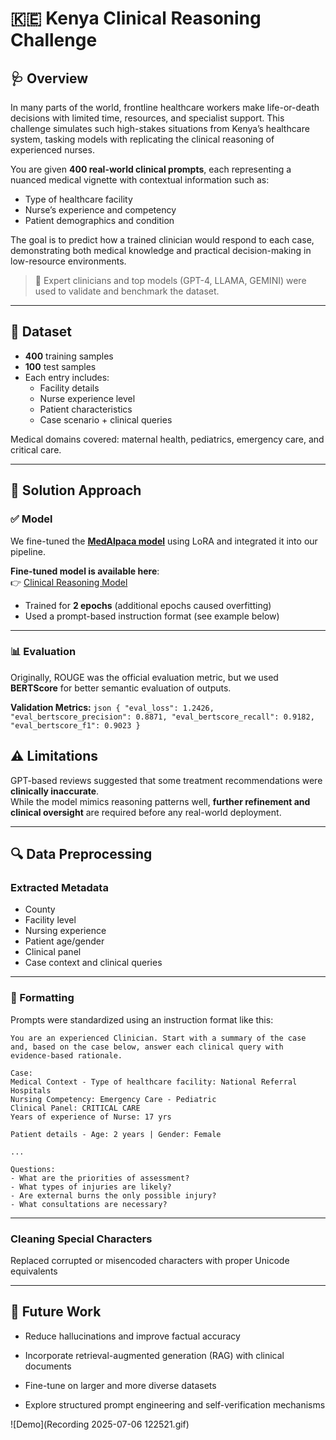 # 🇰🇪 Kenya Clinical Reasoning Challenge

## 🩺 Overview

In many parts of the world, frontline healthcare workers make life-or-death decisions with limited time, resources, and specialist support. This challenge simulates such high-stakes situations from Kenya’s healthcare system, tasking models with replicating the clinical reasoning of experienced nurses.

You are given **400 real-world clinical prompts**, each representing a nuanced medical vignette with contextual information such as:
- Type of healthcare facility
- Nurse’s experience and competency
- Patient demographics and condition

The goal is to predict how a trained clinician would respond to each case, demonstrating both medical knowledge and practical decision-making in low-resource environments.

> 🔬 Expert clinicians and top models (GPT-4, LLAMA, GEMINI) were used to validate and benchmark the dataset.

---

## 📁 Dataset

- **400** training samples  
- **100** test samples  
- Each entry includes:
  - Facility details
  - Nurse experience level
  - Patient characteristics
  - Case scenario + clinical queries

Medical domains covered: maternal health, pediatrics, emergency care, and critical care.

---

## 🧠 Solution Approach

### ✅ Model

We fine-tuned the [**MedAlpaca model**](https://huggingface.co/chavinlo/medalpaca-7b) using LoRA and integrated it into our pipeline.

**Fine-tuned model is available here**:  
👉 [Clinical Reasoning Model](https://huggingface.co/AIMLFreak/medalpaca_kenya-7b-4bit)

- Trained for **2 epochs** (additional epochs caused overfitting)
- Used a prompt-based instruction format (see example below)

---

### 📊 Evaluation

Originally, ROUGE was the official evaluation metric, but we used **BERTScore** for better semantic evaluation of outputs.

**Validation Metrics:**
```json { "eval_loss": 1.2426, "eval_bertscore_precision": 0.8871, "eval_bertscore_recall": 0.9182, "eval_bertscore_f1": 0.9023 } ```


## ⚠️ Limitations

GPT-based reviews suggested that some treatment recommendations were **clinically inaccurate**.  
While the model mimics reasoning patterns well, **further refinement and clinical oversight** are required before any real-world deployment.

---

## 🔍 Data Preprocessing

### Extracted Metadata

- County  
- Facility level  
- Nursing experience  
- Patient age/gender  
- Clinical panel  
- Case context and clinical queries  

---

### 🧾 Formatting

Prompts were standardized using an instruction format like this:

```text
You are an experienced Clinician. Start with a summary of the case and, based on the case below, answer each clinical query with evidence-based rationale.

Case:
Medical Context - Type of healthcare facility: National Referral Hospitals  
Nursing Competency: Emergency Care - Pediatric  
Clinical Panel: CRITICAL CARE  
Years of experience of Nurse: 17 yrs  

Patient details - Age: 2 years | Gender: Female  

...

Questions:
- What are the priorities of assessment?
- What types of injuries are likely?
- Are external burns the only possible injury?
- What consultations are necessary?
```
---

### Cleaning Special Characters
Replaced corrupted or misencoded characters with proper Unicode equivalents

---

## 🧪 Future Work
- Reduce hallucinations and improve factual accuracy

- Incorporate retrieval-augmented generation (RAG) with clinical documents

- Fine-tune on larger and more diverse datasets

- Explore structured prompt engineering and self-verification mechanisms

![Demo](Recording 2025-07-06 122521.gif)
